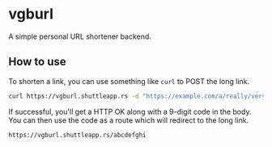 # vgburl

A simple personal URL shortener backend.

## How to use

To shorten a link, you can use something like `curl` to POST the long link.

```zsh
curl https://vgburl.shuttleapp.rs -d "https://example.com/a/really/very/extremely/long/link/that/is/too/long/to/reasonably/type"
```

If successful, you'll get a HTTP OK along with a 9-digit code in the body.
You can then use the code as a route which will redirect to the long link.

```text
https://vgburl.shuttleapp.rs/abcdefghi
```
